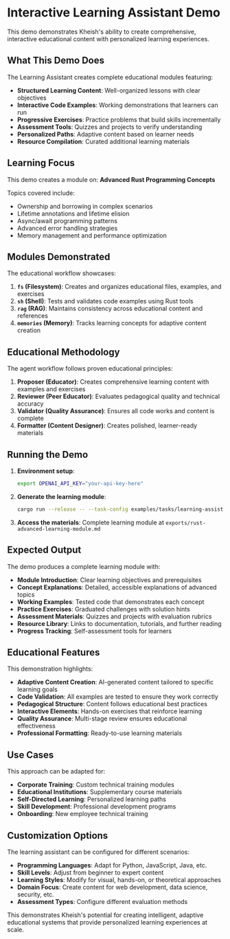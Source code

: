 # Interactive Learning Assistant Demo

This demo demonstrates Kheish's ability to create comprehensive, interactive educational content with personalized learning experiences.

## What This Demo Does

The Learning Assistant creates complete educational modules featuring:

- **Structured Learning Content**: Well-organized lessons with clear objectives
- **Interactive Code Examples**: Working demonstrations that learners can run
- **Progressive Exercises**: Practice problems that build skills incrementally
- **Assessment Tools**: Quizzes and projects to verify understanding
- **Personalized Paths**: Adaptive content based on learner needs
- **Resource Compilation**: Curated additional learning materials

## Learning Focus

This demo creates a module on: **Advanced Rust Programming Concepts**

Topics covered include:
- Ownership and borrowing in complex scenarios
- Lifetime annotations and lifetime elision
- Async/await programming patterns
- Advanced error handling strategies
- Memory management and performance optimization

## Modules Demonstrated

The educational workflow showcases:

1. **`fs` (Filesystem)**: Creates and organizes educational files, examples, and exercises
2. **`sh` (Shell)**: Tests and validates code examples using Rust tools
3. **`rag` (RAG)**: Maintains consistency across educational content and references
4. **`memories` (Memory)**: Tracks learning concepts for adaptive content creation

## Educational Methodology

The agent workflow follows proven educational principles:

1. **Proposer (Educator)**: Creates comprehensive learning content with examples and exercises
2. **Reviewer (Peer Educator)**: Evaluates pedagogical quality and technical accuracy
3. **Validator (Quality Assurance)**: Ensures all code works and content is complete
4. **Formatter (Content Designer)**: Creates polished, learner-ready materials

## Running the Demo

1. **Environment setup**:
   ```bash
   export OPENAI_API_KEY="your-api-key-here"
   ```

2. **Generate the learning module**:
   ```bash
   cargo run --release -- --task-config examples/tasks/learning-assistant/task.yaml
   ```

3. **Access the materials**: Complete learning module at `exports/rust-advanced-learning-module.md`

## Expected Output

The demo produces a complete learning module with:

- **Module Introduction**: Clear learning objectives and prerequisites
- **Concept Explanations**: Detailed, accessible explanations of advanced topics
- **Working Examples**: Tested code that demonstrates each concept
- **Practice Exercises**: Graduated challenges with solution hints
- **Assessment Materials**: Quizzes and projects with evaluation rubrics
- **Resource Library**: Links to documentation, tutorials, and further reading
- **Progress Tracking**: Self-assessment tools for learners

## Educational Features

This demonstration highlights:

- **Adaptive Content Creation**: AI-generated content tailored to specific learning goals
- **Code Validation**: All examples are tested to ensure they work correctly
- **Pedagogical Structure**: Content follows educational best practices
- **Interactive Elements**: Hands-on exercises that reinforce learning
- **Quality Assurance**: Multi-stage review ensures educational effectiveness
- **Professional Formatting**: Ready-to-use learning materials

## Use Cases

This approach can be adapted for:

- **Corporate Training**: Custom technical training modules
- **Educational Institutions**: Supplementary course materials
- **Self-Directed Learning**: Personalized learning paths
- **Skill Development**: Professional development programs
- **Onboarding**: New employee technical training

## Customization Options

The learning assistant can be configured for different scenarios:

- **Programming Languages**: Adapt for Python, JavaScript, Java, etc.
- **Skill Levels**: Adjust from beginner to expert content
- **Learning Styles**: Modify for visual, hands-on, or theoretical approaches
- **Domain Focus**: Create content for web development, data science, security, etc.
- **Assessment Types**: Configure different evaluation methods

This demonstrates Kheish's potential for creating intelligent, adaptive educational systems that provide personalized learning experiences at scale.